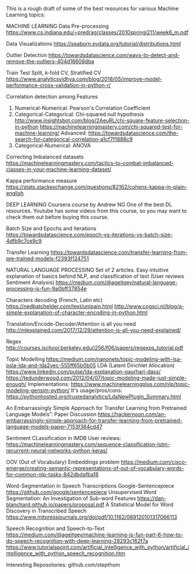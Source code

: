 This is a rough draft of some of the best resources for various Machine Learning topics:

MACHINE LEARNING
 Data Pre-processing
 https://www.cs.indiana.edu/~predrag/classes/2010springi211/week6_m.pdf
 
 Data Visualizations
 https://seaborn.pydata.org/tutorial/distributions.html

 Outlier Detection
 https://towardsdatascience.com/ways-to-detect-and-remove-the-outliers-404d16608dba
 
 Train Test Split, k-fold CV, Stratified CV
 https://www.analyticsvidhya.com/blog/2018/05/improve-model-performance-cross-validation-in-python-r/

 Correlation detection among Features
 1. Numerical-Numerical: Pearson's Correlation Coefficient
 2. Categorical-Categorical: Chi-squared null hypothesis 
    http://www.insightsbot.com/blog/2AeuRL/chi-square-feature-selection-in-python
    https://machinelearningmastery.com/chi-squared-test-for-machine-learning/
    Advanced: https://towardsdatascience.com/the-search-for-categorical-correlation-a1cf7f1888c9
 3. Categorical-Numerical: 
    ANOVA

 Correcting Imbalanced datasets
 https://machinelearningmastery.com/tactics-to-combat-imbalanced-classes-in-your-machine-learning-dataset/

 Kappa performance measure
 https://stats.stackexchange.com/questions/82162/cohens-kappa-in-plain-english

DEEP LEARNING
 Coursera course by Andrew NG
 One of the best DL resources. Youtube has some videos from this course, so you may want to check them out before buying this course.

 Batch Size and Epochs and Iterations
 https://towardsdatascience.com/epoch-vs-iterations-vs-batch-size-4dfb9c7ce9c9

 Transfer Learning
 https://towardsdatascience.com/transfer-learning-from-pre-trained-models-f2393f124751
 
NATURAL LANGUAGE PROCESSING
 Set of 2 articles. Easy intuitive explanation of basics behind NLP, and classification of text (User reviews Sentiment Analysis)
 https://medium.com/@ageitgey/natural-language-processing-is-fun-9a0bff37854e
 
 Characters decoding (French, Latin etc)
 https://nedbatchelder.com/text/unipain.html
 http://www.cogsci.nl/blog/a-simple-explanation-of-character-encoding-in-python.html
 
 Translation/Encode-Decoder/Attention is all you need
 http://mlexplained.com/2017/12/29/attention-is-all-you-need-explained/
 
 Regex
 http://courses.ischool.berkeley.edu/i256/f06/papers/regexps_tutorial.pdf
 
 Topic Modelling
 https://medium.com/nanonets/topic-modeling-with-lsa-psla-lda-and-lda2vec-555ff65b0b05
 LDA (Latent Dirichlet Allocation)
 https://www.linkedin.com/pulse/lda-explanation-gaurhari-dass/
 https://tedunderwood.com/2012/04/07/topic-modeling-made-just-simple-enough/
 Implementations:
 https://www.machinelearningplus.com/nlp/topic-modeling-gensim-python/
 It's usage/pros/cons:
 https://pythonhosted.org/trustedanalytics/LdaNewPlugin_Summary.html
 
 An Embarrassingly Simple Approach for Transfer Learning from Pretrained Language Models”: Paper Discussion
 https://hackernoon.com/an-embarrassingly-simple-approach-for-transfer-learning-from-pretrained-language-models-paper-7153f364cd47
 
 Sentiment CLassification in IMDB User reviews: https://machinelearningmastery.com/sequence-classification-lstm-recurrent-neural-networks-python-keras/

 OOV (Out of Vocabulary) Embeddings problem
 https://medium.com/cisco-emerge/creating-semantic-representations-of-out-of-vocabulary-words-for-common-nlp-tasks-842dbdafba18
 
 Word-Segmentation in Speech Transcriptions
 Google-Sentencepiece
 https://github.com/google/sentencepiece
 Unsupervised Word Segmentation: An Investigation of Sub-word Features
 https://dan-blanchard.github.io/papers/proposal.pdf
 A Statistical Model for Word Discovery in Transcribed Speech
 https://www.mitpressjournals.org/doi/pdf/10.1162/089120101317066113
 
 Speech Recognition and Speech-to-Text
 https://medium.com/@ageitgey/machine-learning-is-fun-part-6-how-to-do-speech-recognition-with-deep-learning-28293c162f7a
 https://www.tutorialspoint.com/artificial_intelligence_with_python/artificial_intelligence_with_python_speech_recognition.htm
 
 Interesting Reposotories:
 github.com/stepthom
